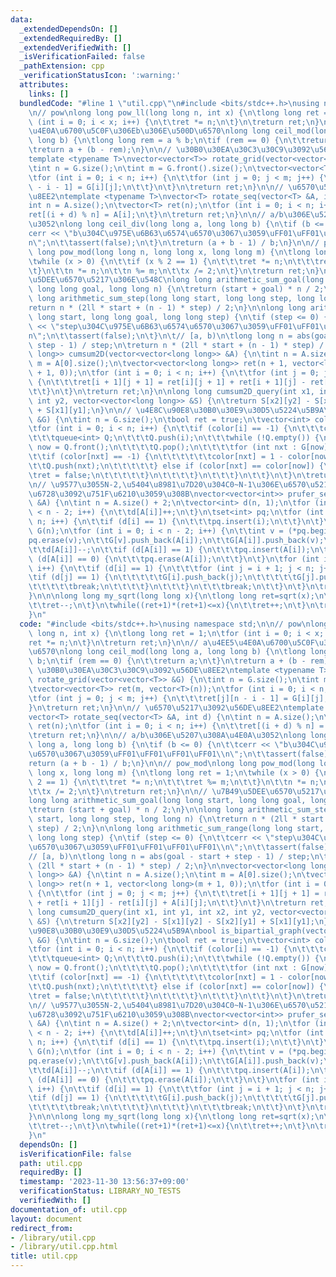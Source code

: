 ```yaml
---
data:
  _extendedDependsOn: []
  _extendedRequiredBy: []
  _extendedVerifiedWith: []
  _isVerificationFailed: false
  _pathExtension: cpp
  _verificationStatusIcon: ':warning:'
  attributes:
    links: []
  bundledCode: "#line 1 \"util.cpp\"\n#include <bits/stdc++.h>\nusing namespace std;\n\
    \n// pow\nlong long pow_ll(long long n, int x) {\n\tlong long ret = 1;\n\tfor\
    \ (int i = 0; i < x; i++) {\n\t\tret *= n;\n\t}\n\treturn ret;\n}\n\n// a\u4EE5\
    \u4E0A\u6700\u5C0F\u306Eb\u306E\u500D\u6570\nlong long ceil_mod(long long a, long\
    \ long b) {\n\tlong long rem = a % b;\n\tif (rem == 0) {\n\t\treturn a;\n\t}\n\
    \treturn a + (b - rem);\n}\n\n// \u30B0\u30EA\u30C3\u30C9\u3092\u56DE\u8EE2\n\
    template <typename T>\nvector<vector<T>> rotate_grid(vector<vector<T>> &G) {\n\
    \tint n = G.size();\n\tint m = G.front().size();\n\tvector<vector<T>> ret(m, vector<T>(n));\n\
    \tfor (int i = 0; i < n; i++) {\n\t\tfor (int j = 0; j < m; j++) {\n\t\t\tret[j][n\
    \ - i - 1] = G[i][j];\n\t\t}\n\t}\n\treturn ret;\n}\n\n// \u6570\u5217\u3092\u56DE\
    \u8EE2\ntemplate <typename T>\nvector<T> rotate_seq(vector<T> &A, int d) {\n\t\
    int n = A.size();\n\tvector<T> ret(n);\n\tfor (int i = 0; i < n; i++) {\n\t\t\
    ret[(i + d) % n] = A[i];\n\t}\n\treturn ret;\n}\n\n// a/b\u306E\u5207\u308A\u4E0A\
    \u3052\nlong long ceil_div(long long a, long long b) {\n\tif (b <= 0) {\n\t\t\
    cerr << \"b\u304C\u975E\u6B63\u6574\u6570\u3067\u3059\uFF01\uFF01\uFF01\uFF01\\\
    n\";\n\t\tassert(false);\n\t}\n\treturn (a + b - 1) / b;\n}\n\n// pow_mod\nlong\
    \ long pow_mod(long long n, long long x, long long m) {\n\tlong long ret = 1;\n\
    \twhile (x > 0) {\n\t\tif (x % 2 == 1) {\n\t\t\tret *= n;\n\t\t\tret %= m;\n\t\
    \t}\n\t\tn *= n;\n\t\tn %= m;\n\t\tx /= 2;\n\t}\n\treturn ret;\n}\n\n// \u7B49\
    \u5DEE\u6570\u5217\u306E\u548C\nlong long arithmetic_sum_goal(long long start,\
    \ long long goal, long long n) {\n\treturn (start + goal) * n / 2;\n}\n\nlong\
    \ long arithmetic_sum_step(long long start, long long step, long long n) {\n\t\
    return n * (2ll * start + (n - 1) * step) / 2;\n}\n\nlong long arithmetic_sum_range(long\
    \ long start, long long goal, long long step) {\n\tif (step <= 0) {\n\t\tcerr\
    \ << \"step\u304C\u975E\u6B63\u6574\u6570\u3067\u3059\uFF01\uFF01\uFF01\uFF01\\\
    n\";\n\t\tassert(false);\n\t}\n\t// [a, b)\n\tlong long n = abs(goal - start +\
    \ step - 1) / step;\n\treturn n * (2ll * start + (n - 1) * step) / 2;\n}\n\nvector<vector<long\
    \ long>> cumsum2D(vector<vector<long long>> &A) {\n\tint n = A.size();\n\tint\
    \ m = A[0].size();\n\tvector<vector<long long>> ret(n + 1, vector<long long>(m\
    \ + 1, 0));\n\tfor (int i = 0; i < n; i++) {\n\t\tfor (int j = 0; j < m; j++)\
    \ {\n\t\t\tret[i + 1][j + 1] = ret[i][j + 1] + ret[i + 1][j] - ret[i][j] + A[i][j];\n\
    \t\t}\n\t}\n\treturn ret;\n}\n\nlong long cumsum2D_query(int x1, int y1, int x2,\
    \ int y2, vector<vector<long long>> &S) {\n\treturn S[x2][y2] - S[x1][y2] - S[x2][y1]\
    \ + S[x1][y1];\n}\n\n// \u4E8C\u90E8\u30B0\u30E9\u30D5\u5224\u5B9A\nbool is_bipartial_graph(vector<vector<int>>\
    \ &G) {\n\tint n = G.size();\n\tbool ret = true;\n\tvector<int> color(n, -1);\n\
    \tfor (int i = 0; i < n; i++) {\n\t\tif (color[i] == -1) {\n\t\t\tcolor[i] = 0;\n\
    \t\t\tqueue<int> Q;\n\t\t\tQ.push(i);\n\t\t\twhile (!Q.empty()) {\n\t\t\t\tint\
    \ now = Q.front();\n\t\t\t\tQ.pop();\n\t\t\t\tfor (int nxt : G[now]) {\n\t\t\t\
    \t\tif (color[nxt] == -1) {\n\t\t\t\t\t\tcolor[nxt] = 1 - color[now];\n\t\t\t\t\
    \t\tQ.push(nxt);\n\t\t\t\t\t} else if (color[nxt] == color[now]) {\n\t\t\t\t\t\
    \tret = false;\n\t\t\t\t\t}\n\t\t\t\t}\n\t\t\t}\n\t\t}\n\t}\n\treturn ret;\n}\n\
    \n// \u9577\u3055N-2,\u5404\u8981\u7D20\u304C0~N-1\u306E\u6570\u5217\u304B\u3089\
    \u6728\u3092\u751F\u6210\u3059\u308B\nvector<vector<int>> prufer_sequence(vector<int>\
    \ &A) {\n\tint n = A.size() + 2;\n\tvector<int> d(n, 1);\n\tfor (int i = 0; i\
    \ < n - 2; i++) {\n\t\td[A[i]]++;\n\t}\n\tset<int> pq;\n\tfor (int i = 0; i <\
    \ n; i++) {\n\t\tif (d[i] == 1) {\n\t\t\tpq.insert(i);\n\t\t}\n\t}\n\tvector<vector<int>>\
    \ G(n);\n\tfor (int i = 0; i < n - 2; i++) {\n\t\tint v = (*pq.begin());\n\t\t\
    pq.erase(v);\n\t\tG[v].push_back(A[i]);\n\t\tG[A[i]].push_back(v);\n\t\td[v]--;\n\
    \t\td[A[i]]--;\n\t\tif (d[A[i]] == 1) {\n\t\t\tpq.insert(A[i]);\n\t\t} else if\
    \ (d[A[i]] == 0) {\n\t\t\tpq.erase(A[i]);\n\t\t}\n\t}\n\tfor (int i = 0; i < n;\
    \ i++) {\n\t\tif (d[i] == 1) {\n\t\t\tfor (int j = i + 1; j < n; j++) {\n\t\t\t\
    \tif (d[j] == 1) {\n\t\t\t\t\tG[i].push_back(j);\n\t\t\t\t\tG[j].push_back(i);\n\
    \t\t\t\t\tbreak;\n\t\t\t\t}\n\t\t\t}\n\t\t\tbreak;\n\t\t}\n\t}\n\treturn G;\n\
    }\n\n\nlong long my_sqrt(long long x){\n\tlong long ret=sqrt(x);\n\twhile(ret*ret>x){\n\
    \t\tret--;\n\t}\n\twhile((ret+1)*(ret+1)<=x){\n\t\tret++;\n\t}\n\treturn ret;\n\
    }\n"
  code: "#include <bits/stdc++.h>\nusing namespace std;\n\n// pow\nlong long pow_ll(long\
    \ long n, int x) {\n\tlong long ret = 1;\n\tfor (int i = 0; i < x; i++) {\n\t\t\
    ret *= n;\n\t}\n\treturn ret;\n}\n\n// a\u4EE5\u4E0A\u6700\u5C0F\u306Eb\u306E\u500D\
    \u6570\nlong long ceil_mod(long long a, long long b) {\n\tlong long rem = a %\
    \ b;\n\tif (rem == 0) {\n\t\treturn a;\n\t}\n\treturn a + (b - rem);\n}\n\n//\
    \ \u30B0\u30EA\u30C3\u30C9\u3092\u56DE\u8EE2\ntemplate <typename T>\nvector<vector<T>>\
    \ rotate_grid(vector<vector<T>> &G) {\n\tint n = G.size();\n\tint m = G.front().size();\n\
    \tvector<vector<T>> ret(m, vector<T>(n));\n\tfor (int i = 0; i < n; i++) {\n\t\
    \tfor (int j = 0; j < m; j++) {\n\t\t\tret[j][n - i - 1] = G[i][j];\n\t\t}\n\t\
    }\n\treturn ret;\n}\n\n// \u6570\u5217\u3092\u56DE\u8EE2\ntemplate <typename T>\n\
    vector<T> rotate_seq(vector<T> &A, int d) {\n\tint n = A.size();\n\tvector<T>\
    \ ret(n);\n\tfor (int i = 0; i < n; i++) {\n\t\tret[(i + d) % n] = A[i];\n\t}\n\
    \treturn ret;\n}\n\n// a/b\u306E\u5207\u308A\u4E0A\u3052\nlong long ceil_div(long\
    \ long a, long long b) {\n\tif (b <= 0) {\n\t\tcerr << \"b\u304C\u975E\u6B63\u6574\
    \u6570\u3067\u3059\uFF01\uFF01\uFF01\uFF01\\n\";\n\t\tassert(false);\n\t}\n\t\
    return (a + b - 1) / b;\n}\n\n// pow_mod\nlong long pow_mod(long long n, long\
    \ long x, long long m) {\n\tlong long ret = 1;\n\twhile (x > 0) {\n\t\tif (x %\
    \ 2 == 1) {\n\t\t\tret *= n;\n\t\t\tret %= m;\n\t\t}\n\t\tn *= n;\n\t\tn %= m;\n\
    \t\tx /= 2;\n\t}\n\treturn ret;\n}\n\n// \u7B49\u5DEE\u6570\u5217\u306E\u548C\n\
    long long arithmetic_sum_goal(long long start, long long goal, long long n) {\n\
    \treturn (start + goal) * n / 2;\n}\n\nlong long arithmetic_sum_step(long long\
    \ start, long long step, long long n) {\n\treturn n * (2ll * start + (n - 1) *\
    \ step) / 2;\n}\n\nlong long arithmetic_sum_range(long long start, long long goal,\
    \ long long step) {\n\tif (step <= 0) {\n\t\tcerr << \"step\u304C\u975E\u6B63\u6574\
    \u6570\u3067\u3059\uFF01\uFF01\uFF01\uFF01\\n\";\n\t\tassert(false);\n\t}\n\t\
    // [a, b)\n\tlong long n = abs(goal - start + step - 1) / step;\n\treturn n *\
    \ (2ll * start + (n - 1) * step) / 2;\n}\n\nvector<vector<long long>> cumsum2D(vector<vector<long\
    \ long>> &A) {\n\tint n = A.size();\n\tint m = A[0].size();\n\tvector<vector<long\
    \ long>> ret(n + 1, vector<long long>(m + 1, 0));\n\tfor (int i = 0; i < n; i++)\
    \ {\n\t\tfor (int j = 0; j < m; j++) {\n\t\t\tret[i + 1][j + 1] = ret[i][j + 1]\
    \ + ret[i + 1][j] - ret[i][j] + A[i][j];\n\t\t}\n\t}\n\treturn ret;\n}\n\nlong\
    \ long cumsum2D_query(int x1, int y1, int x2, int y2, vector<vector<long long>>\
    \ &S) {\n\treturn S[x2][y2] - S[x1][y2] - S[x2][y1] + S[x1][y1];\n}\n\n// \u4E8C\
    \u90E8\u30B0\u30E9\u30D5\u5224\u5B9A\nbool is_bipartial_graph(vector<vector<int>>\
    \ &G) {\n\tint n = G.size();\n\tbool ret = true;\n\tvector<int> color(n, -1);\n\
    \tfor (int i = 0; i < n; i++) {\n\t\tif (color[i] == -1) {\n\t\t\tcolor[i] = 0;\n\
    \t\t\tqueue<int> Q;\n\t\t\tQ.push(i);\n\t\t\twhile (!Q.empty()) {\n\t\t\t\tint\
    \ now = Q.front();\n\t\t\t\tQ.pop();\n\t\t\t\tfor (int nxt : G[now]) {\n\t\t\t\
    \t\tif (color[nxt] == -1) {\n\t\t\t\t\t\tcolor[nxt] = 1 - color[now];\n\t\t\t\t\
    \t\tQ.push(nxt);\n\t\t\t\t\t} else if (color[nxt] == color[now]) {\n\t\t\t\t\t\
    \tret = false;\n\t\t\t\t\t}\n\t\t\t\t}\n\t\t\t}\n\t\t}\n\t}\n\treturn ret;\n}\n\
    \n// \u9577\u3055N-2,\u5404\u8981\u7D20\u304C0~N-1\u306E\u6570\u5217\u304B\u3089\
    \u6728\u3092\u751F\u6210\u3059\u308B\nvector<vector<int>> prufer_sequence(vector<int>\
    \ &A) {\n\tint n = A.size() + 2;\n\tvector<int> d(n, 1);\n\tfor (int i = 0; i\
    \ < n - 2; i++) {\n\t\td[A[i]]++;\n\t}\n\tset<int> pq;\n\tfor (int i = 0; i <\
    \ n; i++) {\n\t\tif (d[i] == 1) {\n\t\t\tpq.insert(i);\n\t\t}\n\t}\n\tvector<vector<int>>\
    \ G(n);\n\tfor (int i = 0; i < n - 2; i++) {\n\t\tint v = (*pq.begin());\n\t\t\
    pq.erase(v);\n\t\tG[v].push_back(A[i]);\n\t\tG[A[i]].push_back(v);\n\t\td[v]--;\n\
    \t\td[A[i]]--;\n\t\tif (d[A[i]] == 1) {\n\t\t\tpq.insert(A[i]);\n\t\t} else if\
    \ (d[A[i]] == 0) {\n\t\t\tpq.erase(A[i]);\n\t\t}\n\t}\n\tfor (int i = 0; i < n;\
    \ i++) {\n\t\tif (d[i] == 1) {\n\t\t\tfor (int j = i + 1; j < n; j++) {\n\t\t\t\
    \tif (d[j] == 1) {\n\t\t\t\t\tG[i].push_back(j);\n\t\t\t\t\tG[j].push_back(i);\n\
    \t\t\t\t\tbreak;\n\t\t\t\t}\n\t\t\t}\n\t\t\tbreak;\n\t\t}\n\t}\n\treturn G;\n\
    }\n\n\nlong long my_sqrt(long long x){\n\tlong long ret=sqrt(x);\n\twhile(ret*ret>x){\n\
    \t\tret--;\n\t}\n\twhile((ret+1)*(ret+1)<=x){\n\t\tret++;\n\t}\n\treturn ret;\n\
    }\n"
  dependsOn: []
  isVerificationFile: false
  path: util.cpp
  requiredBy: []
  timestamp: '2023-11-30 13:56:37+09:00'
  verificationStatus: LIBRARY_NO_TESTS
  verifiedWith: []
documentation_of: util.cpp
layout: document
redirect_from:
- /library/util.cpp
- /library/util.cpp.html
title: util.cpp
---
```

